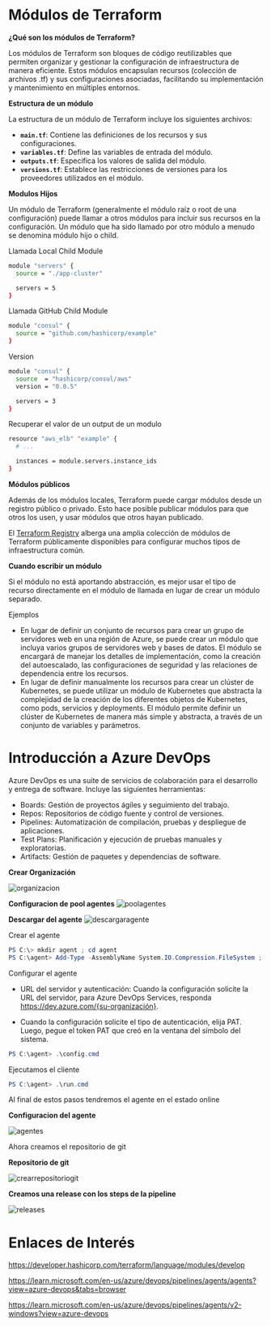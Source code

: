 # Módulos de Terraform

**¿Qué son los módulos de Terraform?**

Los módulos de Terraform son bloques de código reutilizables que permiten organizar y gestionar la configuración de infraestructura de manera eficiente. Estos módulos encapsulan recursos (colección de archivos .tf) y sus configuraciones asociadas, facilitando su implementación y mantenimiento en múltiples entornos.

**Estructura de un módulo**

La estructura de un módulo de Terraform incluye los siguientes archivos:

- **`main.tf`**: Contiene las definiciones de los recursos y sus configuraciones.
- **`variables.tf`**: Define las variables de entrada del módulo.
- **`outputs.tf`**: Especifica los valores de salida del módulo.
- **`versions.tf`**: Establece las restricciones de versiones para los proveedores utilizados en el módulo.

**Modulos Hijos**

Un módulo de Terraform (generalmente el módulo raíz  o root de una configuración) puede llamar a otros módulos para incluir sus recursos en la configuración. Un módulo que ha sido llamado por otro módulo a menudo se denomina módulo hijo o child.

Llamada Local Child Module

```bash
module "servers" {
  source = "./app-cluster"

  servers = 5
}
```

Llamada GitHub Child Module

```bash
module "consul" {
  source = "github.com/hashicorp/example"
}
```

Version

```bash
module "consul" {
  source  = "hashicorp/consul/aws"
  version = "0.0.5"

  servers = 3
}
```

Recuperar el valor de un output de un modulo

```bash
resource "aws_elb" "example" {
  # ...

  instances = module.servers.instance_ids
}
```

**Módulos públicos**

Además de los módulos locales, Terraform puede cargar módulos desde un registro público o privado. Esto hace posible publicar módulos para que otros los usen, y usar módulos que otros hayan publicado.

El [Terraform Registry](https://registry.terraform.io/browse/modules) alberga una amplia colección de módulos de Terraform públicamente disponibles para configurar muchos tipos de infraestructura común.

**Cuando escribir un módulo**

Si el módulo no está aportando abstracción, es mejor usar el tipo de recurso directamente en el módulo de llamada en lugar de crear un módulo separado.

Ejemplos

- En lugar de definir un conjunto de recursos para crear un grupo de servidores web en una región de Azure, se puede crear un módulo que incluya varios grupos de servidores web y bases de datos. El módulo se encargará de manejar los detalles de implementación, como la creación del autoescalado, las configuraciones de seguridad y las relaciones de dependencia entre los recursos.
- En lugar de definir manualmente los recursos para crear un clúster de Kubernetes, se puede utilizar un módulo de Kubernetes que abstracta la complejidad de la creación de los diferentes objetos de Kubernetes, como pods, servicios y deployments. El módulo permite definir un clúster de Kubernetes de manera más simple y abstracta, a través de un conjunto de variables y parámetros.

# Introducción a Azure DevOps
Azure DevOps es una suite de servicios de colaboración para el desarrollo y entrega de software. Incluye las siguientes herramientas:
    
- Boards: Gestión de proyectos ágiles y seguimiento del trabajo.
- Repos: Repositorios de código fuente y control de versiones.
- Pipelines: Automatización de compilación, pruebas y despliegue de aplicaciones.
- Test Plans: Planificación y ejecución de pruebas manuales y exploratorias.
- Artifacts: Gestión de paquetes y dependencias de software.

**Crear Organización**

![organizacion](imagenes/organizacion.png) 

**Configuracion de pool agentes**
![poolagentes](imagenes/poolagentes.png) 


**Descargar del agente**
![descargaragente](imagenes/descargaragente.png) 

Crear el agente

```powershell
PS C:\> mkdir agent ; cd agent
PS C:\agent> Add-Type -AssemblyName System.IO.Compression.FileSystem ; [System.IO.Compression.ZipFile]::ExtractToDirectory("$HOME\Downloads\vsts-agent-win-x64-3.218.0.zip", "$PWD")
```

Configurar el agente

- URL del servidor y autenticación:
Cuando la configuración solicite la URL del servidor, para Azure DevOps Services, responda https://dev.azure.com/{su-organización}.

- Cuando la configuración solicite el tipo de autenticación, elija PAT. Luego, pegue el token PAT que creó en la ventana del símbolo del sistema.

```powershell
PS C:\agent> .\config.cmd
```

Ejecutamos el cliente

```powershell
PS C:\agent> .\run.cmd
```
Al final de estos pasos tendremos el agente en el estado online

**Configuracion del agente**

![agentes](imagenes/agente.png) 

Ahora creamos el repositorio de git

**Repositorio de git**

![crearrepositoriogit](imagenes/crearrepositoriogit.png) 

**Creamos una release con los steps de la pipeline**

![releases](imagenes/releases.png) 

# Enlaces de Interés

https://developer.hashicorp.com/terraform/language/modules/develop

https://learn.microsoft.com/en-us/azure/devops/pipelines/agents/agents?view=azure-devops&tabs=browser

https://learn.microsoft.com/en-us/azure/devops/pipelines/agents/v2-windows?view=azure-devops